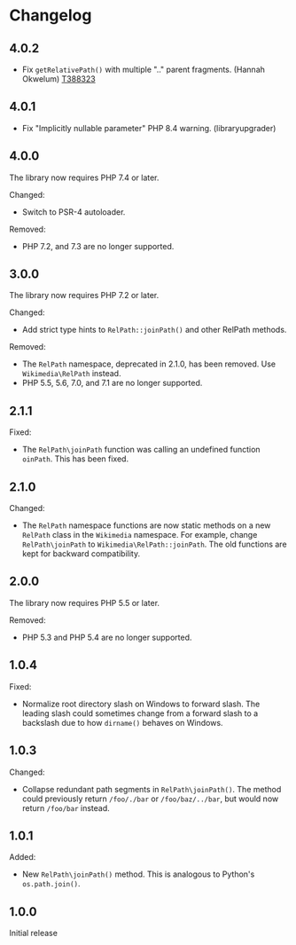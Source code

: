 # Changelog

## 4.0.2

* Fix `getRelativePath()` with multiple ".." parent fragments. (Hannah Okwelum) [T388323](https://phabricator.wikimedia.org/T388323)

## 4.0.1

* Fix "Implicitly nullable parameter" PHP 8.4 warning. (libraryupgrader)

## 4.0.0

The library now requires PHP 7.4 or later.

Changed:

* Switch to PSR-4 autoloader.

Removed:

* PHP 7.2, and 7.3 are no longer supported.

## 3.0.0

The library now requires PHP 7.2 or later.

Changed:

* Add strict type hints to `RelPath::joinPath()` and other RelPath methods.

Removed:

* The `RelPath` namespace, deprecated in 2.1.0, has been removed.
	Use `Wikimedia\RelPath` instead.
* PHP 5.5, 5.6, 7.0, and 7.1 are no longer supported.

## 2.1.1

Fixed:

* The `RelPath\joinPath` function was calling an undefined
	function `oinPath`. This has been fixed.

## 2.1.0

Changed:

* The `RelPath` namespace functions are now static methods on a new
	`RelPath` class in the `Wikimedia` namespace.
	For example, change `RelPath\joinPath` to `Wikimedia\RelPath::joinPath`.
	The old functions are kept for backward compatibility.

## 2.0.0

The library now requires PHP 5.5 or later.

Removed:

* PHP 5.3 and PHP 5.4 are no longer supported.

## 1.0.4

Fixed:

* Normalize root directory slash on Windows to forward slash.
	The leading slash could sometimes change from a forward slash
	to a backslash due to how `dirname()` behaves on Windows.

## 1.0.3

Changed:

* Collapse redundant path segments in `RelPath\joinPath()`.
	The method could previously return `/foo/./bar` or `/foo/baz/../bar`,
	but would now return `/foo/bar` instead.

## 1.0.1

Added:

* New `RelPath\joinPath()` method. This is analogous to Python's `os.path.join()`.

## 1.0.0

Initial release
